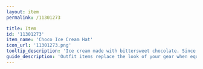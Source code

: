 ```yaml
---
layout: item
permalink: /11301273

title: Item
id: '11301273'
item_name: 'Choco Ice Cream Hat'
icon_url: '11301273.png'
tooltip_description: 'Ice cream made with bittersweet chocolate. Since it won''t melt, you might as well wear it as a hat!'
guide_description: 'Outfit items replace the look of your gear when equipped.'
---
```

